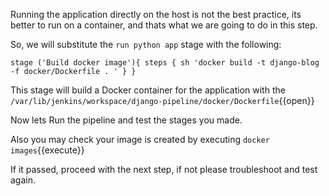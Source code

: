 Running the application directly on the host is not the best practice, its better to run on a container, and thats what we are going to do in this step.

So, we will substitute the `run python app` stage with the following:


`stage ('Build docker image'){
   steps {
	   sh 'docker build -t django-blog -f docker/Dockerfile . '
	 }
	}
`

This stage will build a Docker container for the application with the `/var/lib/jenkins/workspace/django-pipeline/docker/Dockerfile`{{open}}

Now lets Run the pipeline and test the stages you made.

Also you may check your image is created by executing `docker images`{{execute}}

If it passed, proceed with the next step, if not please troubleshoot and test again.
